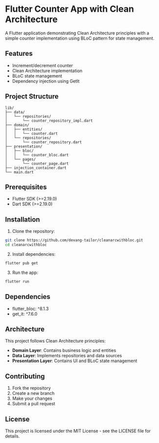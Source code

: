# Flutter Counter App with Clean Architecture

A Flutter application demonstrating Clean Architecture principles with a simple counter implementation using BLoC pattern for state management.

## Features

- Increment/decrement counter
- Clean Architecture implementation
- BLoC state management
- Dependency injection using GetIt

## Project Structure

```
lib/
├── data/
│   └── repositories/
│       └── counter_repository_impl.dart
├── domain/
│   ├── entities/
│   │   └── counter.dart
│   └── repositories/
│       └── counter_repository.dart
├── presentation/
│   ├── bloc/
│   │   └── counter_bloc.dart
│   └── pages/
│       └── counter_page.dart
├── injection_container.dart
└── main.dart
```

## Prerequisites

- Flutter SDK (>=2.19.0)
- Dart SDK (>=2.19.0)

## Installation

1. Clone the repository:
```bash
git clone https://github.com/devang-tailor/cleanarcwithbloc.git
cd cleanarcwithbloc
```

2. Install dependencies:
```bash
flutter pub get
```

3. Run the app:
```bash
flutter run
```

## Dependencies

- flutter_bloc: ^8.1.3
- get_it: ^7.6.0

## Architecture

This project follows Clean Architecture principles:

- **Domain Layer**: Contains business logic and entities
- **Data Layer**: Implements repositories and data sources
- **Presentation Layer**: Contains UI and BLoC state management

## Contributing

1. Fork the repository
2. Create a new branch
3. Make your changes
4. Submit a pull request

## License

This project is licensed under the MIT License - see the LICENSE file for details.
